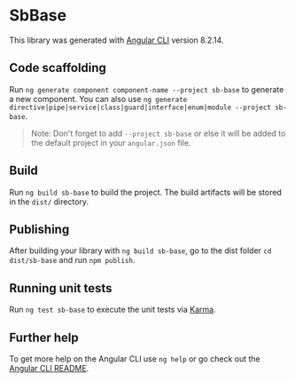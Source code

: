 # SbBase

This library was generated with [Angular CLI](https://github.com/angular/angular-cli) version 8.2.14.

## Code scaffolding

Run `ng generate component component-name --project sb-base` to generate a new component. You can also use `ng generate directive|pipe|service|class|guard|interface|enum|module --project sb-base`.
> Note: Don't forget to add `--project sb-base` or else it will be added to the default project in your `angular.json` file. 

## Build

Run `ng build sb-base` to build the project. The build artifacts will be stored in the `dist/` directory.

## Publishing

After building your library with `ng build sb-base`, go to the dist folder `cd dist/sb-base` and run `npm publish`.

## Running unit tests

Run `ng test sb-base` to execute the unit tests via [Karma](https://karma-runner.github.io).

## Further help

To get more help on the Angular CLI use `ng help` or go check out the [Angular CLI README](https://github.com/angular/angular-cli/blob/master/README.md).
